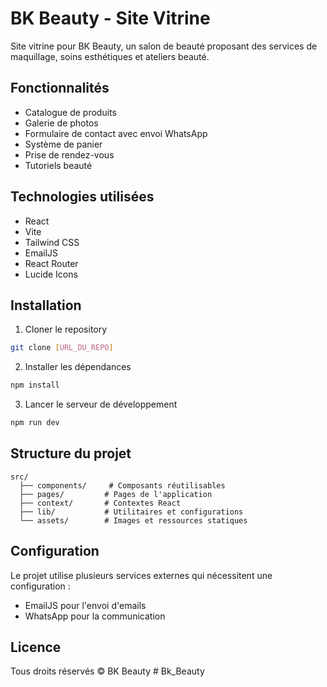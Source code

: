 # BK Beauty - Site Vitrine

Site vitrine pour BK Beauty, un salon de beauté proposant des services de maquillage, soins esthétiques et ateliers beauté.

## Fonctionnalités

- Catalogue de produits
- Galerie de photos
- Formulaire de contact avec envoi WhatsApp
- Système de panier
- Prise de rendez-vous
- Tutoriels beauté

## Technologies utilisées

- React
- Vite
- Tailwind CSS
- EmailJS
- React Router
- Lucide Icons

## Installation

1. Cloner le repository
```bash
git clone [URL_DU_REPO]
```

2. Installer les dépendances
```bash
npm install
```

3. Lancer le serveur de développement
```bash
npm run dev
```

## Structure du projet

```
src/
  ├── components/     # Composants réutilisables
  ├── pages/         # Pages de l'application
  ├── context/       # Contextes React
  ├── lib/           # Utilitaires et configurations
  └── assets/        # Images et ressources statiques
```

## Configuration

Le projet utilise plusieurs services externes qui nécessitent une configuration :

- EmailJS pour l'envoi d'emails
- WhatsApp pour la communication

## Licence

Tous droits réservés © BK Beauty
#   B k _ B e a u t y 
 
 